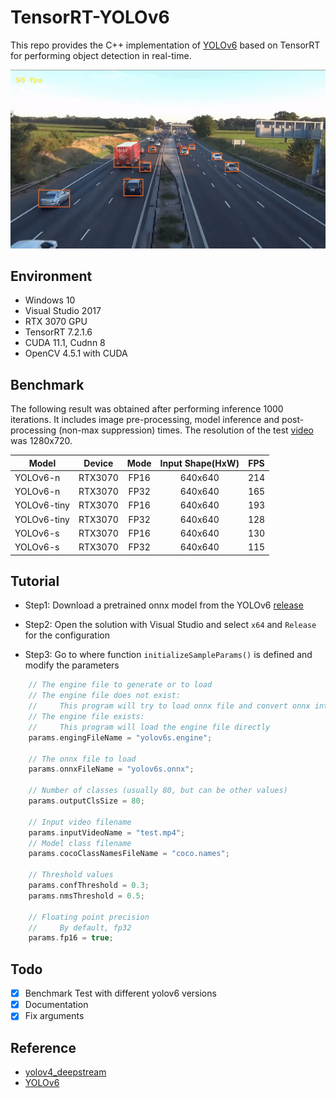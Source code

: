 # TensorRT-YOLOv6
This repo provides the C++ implementation of [YOLOv6](https://github.com/meituan/YOLOv6) based on TensorRT for performing object detection in real-time.
<p align="center">
  <img src="result.gif" />
</p>

## Environment
- Windows 10
- Visual Studio 2017
- RTX 3070 GPU
- TensorRT 7.2.1.6
- CUDA 11.1, Cudnn 8
- OpenCV 4.5.1 with CUDA

## Benchmark
The following result was obtained after performing inference 1000 iterations. It includes image pre-processing, model inference and post-processing (non-max suppression) times. The resolution of the test [video](https://www.mediafire.com/file/kwxxa772ly4yy2t/test.mp4/file) was 1280x720.

| Model | Device | Mode | Input Shape(HxW) | FPS |
|-|-|:-:|:-:|:-:|
| YOLOv6-n | RTX3070 | FP16 | 640x640 | 214 |
| YOLOv6-n | RTX3070 | FP32 | 640x640 | 165 |
| YOLOv6-tiny | RTX3070 | FP16 | 640x640 | 193 |
| YOLOv6-tiny | RTX3070 | FP32| 640x640 | 128 |
| YOLOv6-s | RTX3070 | FP16 | 640x640 | 130 |
| YOLOv6-s | RTX3070 | FP32 | 640x640 | 115 |

## Tutorial

- Step1: Download a pretrained onnx model from the YOLOv6 [release](https://github.com/meituan/YOLOv6/releases/tag/0.1.0)

- Step2: Open the solution with Visual Studio and select `x64` and `Release` for the configuration

- Step3: Go to where function `initializeSampleParams()` is defined and modify the parameters 

```cpp
    // The engine file to generate or to load
    // The engine file does not exist:
    //     This program will try to load onnx file and convert onnx into engine
    // The engine file exists:
    //     This program will load the engine file directly
    params.engingFileName = "yolov6s.engine";

    // The onnx file to load
    params.onnxFileName = "yolov6s.onnx";
    
    // Number of classes (usually 80, but can be other values)
    params.outputClsSize = 80;
    
    // Input video filename
    params.inputVideoName = "test.mp4";
    // Model class filename
    params.cocoClassNamesFileName = "coco.names";
    
    // Threshold values
    params.confThreshold = 0.3;
    params.nmsThreshold = 0.5;
    
    // Floating point precision
    //     By default, fp32
    params.fp16 = true; 
```

## Todo
- [x] Benchmark Test with different yolov6 versions 
- [x] Documentation
- [x] Fix arguments

## Reference
 - [yolov4_deepstream](https://github.com/NVIDIA-AI-IOT/yolov4_deepstream/tree/master/tensorrt_yolov4) 
 - [YOLOv6](https://github.com/meituan/YOLOv6)
